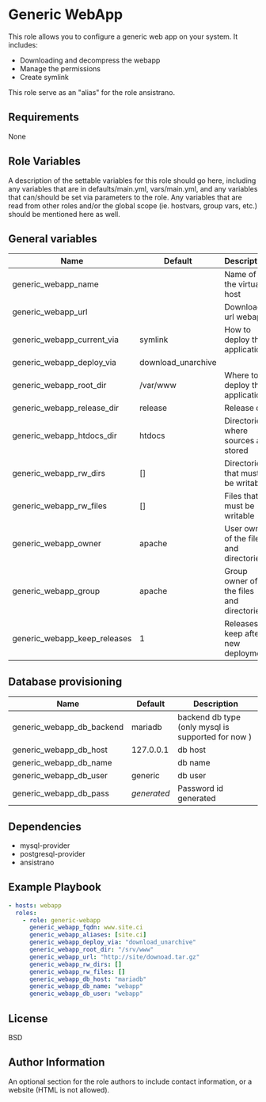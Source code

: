 Generic WebApp
=========

This role allows you to configure a generic web app on your system.
It includes:

* Downloading and decompress the webapp
* Manage the permissions
* Create symlink

This role serve as an "alias" for the role ansistrano.

Requirements
------------

None

Role Variables
--------------

A description of the settable variables for this role should go here, including any variables that are in defaults/main.yml, vars/main.yml, and any variables that can/should be set via parameters to the role. Any variables that are read from other roles and/or the global scope (ie. hostvars, group vars, etc.) should be mentioned here as well.

## General variables

| Name | Default | Description |
|------|---------|-------------|
| generic_webapp_name | | Name of the virtual host
| generic_webapp_url | |  Download url webapp
| generic_webapp_current_via | symlink | How to deploy the application
| generic_webapp_deploy_via | download_unarchive |
| generic_webapp_root_dir | /var/www | Where to to deploy the application
| generic_webapp_release_dir | release | Release dir
| generic_webapp_htdocs_dir | htdocs | Directories where sources are stored
| generic_webapp_rw_dirs | []  | Directories that must be writable
| generic_webapp_rw_files | [] | Files that must be writable
| generic_webapp_owner | apache | User owner of the files and directories
| generic_webapp_group | apache | Group owner of the files and directories
| generic_webapp_keep_releases | 1 |   Releases to keep after a new deployment

## Database provisioning

| Name | Default | Description |
|------|---------|-------------|
| generic_webapp_db_backend | mariadb | backend db type (only mysql is supported for now )
| generic_webapp_db_host | 127.0.0.1 | db host
| generic_webapp_db_name | | db name
| generic_webapp_db_user | generic | db user
| generic_webapp_db_pass | *generated* | Password id generated

Dependencies
------------

* mysql-provider
* postgresql-provider
* ansistrano

Example Playbook
----------------

```yml
- hosts: webapp
  roles:
    - role: generic-webapp
      generic_webapp_fqdn: www.site.ci
      generic_webapp_aliases: [site.ci]
      generic_webapp_deploy_via: "download_unarchive"
      generic_webapp_root_dir: "/srv/www"
      generic_webapp_url: "http://site/downoad.tar.gz"
      generic_webapp_rw_dirs: []
      generic_webapp_rw_files: []
      generic_webapp_db_host: "mariadb"
      generic_webapp_db_name: "webapp"
      generic_webapp_db_user: "webapp"
```

License
-------

BSD

Author Information
------------------

An optional section for the role authors to include contact information, or a website (HTML is not allowed).
